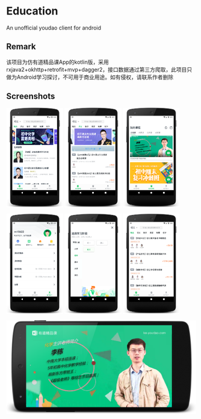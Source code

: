 # Education
An unofficial youdao client for android 

## Remark

该项目为仿有道精品课App的kotlin版，采用rxjava2+okhttp+retrofit+mvp+dagger2，接口数据通过第三方爬取，此项目只做为Android学习探讨，不可用于商业用途。如有侵权，请联系作者删除

## Screenshots

<a href="screenshots/one.png"><img src="screenshots/one.png" width="30%"/></a> 
<a href="screenshots/two.png"><img src="screenshots/two.png" width="30%"/></a>
<a href="screenshots/three.png"><img src="screenshots/three.png" width="30%"/></a>

<a href="screenshots/four.png"><img src="screenshots/four.png" width="30%"/></a> 
<a href="screenshots/five.png"><img src="screenshots/five.png" width="30%"/></a>
<a href="screenshots/six.png"><img src="screenshots/six.png" width="30%"/></a>

<a href="screenshots/seven.png"><img src="screenshots/seven.png"/></a> 
